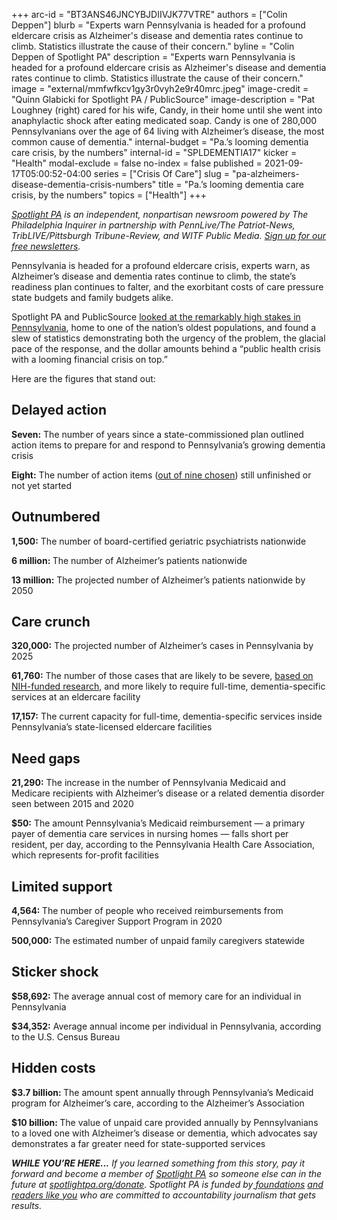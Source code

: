 +++
arc-id = "BT3ANS46JNCYBJDIIVJK77VTRE"
authors = ["Colin Deppen"]
blurb = "Experts warn Pennsylvania is headed for a profound eldercare crisis as Alzheimer's disease and dementia rates continue to climb. Statistics illustrate the cause of their concern."
byline = "Colin Deppen of Spotlight PA"
description = "Experts warn Pennsylvania is headed for a profound eldercare crisis as Alzheimer's disease and dementia rates continue to climb. Statistics illustrate the cause of their concern."
image = "external/mmfwfkcv1gy3r0vyh2e9r40mrc.jpeg"
image-credit = "Quinn Glabicki for Spotlight PA / PublicSource"
image-description = "Pat Loughney (right) cared for his wife, Candy, in their home until she went into anaphylactic shock after eating medicated soap. Candy is one of 280,000 Pennsylvanians over the age of 64 living with Alzheimer’s disease, the most common cause of dementia."
internal-budget = "Pa.’s looming dementia care crisis, by the numbers"
internal-id = "SPLDEMENTIA17"
kicker = "Health"
modal-exclude = false
no-index = false
published = 2021-09-17T05:00:52-04:00
series = ["Crisis Of Care"]
slug = "pa-alzheimers-disease-dementia-crisis-numbers"
title = "Pa.’s looming dementia care crisis, by the numbers"
topics = ["Health"]
+++

<a href="https://www.spotlightpa.org/"><i>Spotlight PA</i></a><i> is an independent, nonpartisan newsroom powered by The Philadelphia Inquirer in partnership with PennLive/The Patriot-News, TribLIVE/Pittsburgh Tribune-Review, and WITF Public Media. </i><a href="https://www.spotlightpa.org/newsletters"><i>Sign up for our free newsletters</i></a><i>.</i>

Pennsylvania is headed for a profound eldercare crisis, experts warn, as Alzheimer’s disease and dementia rates continue to climb, the state’s readiness plan continues to falter, and the exorbitant costs of care pressure state budgets and family budgets alike.

Spotlight PA and PublicSource <a href="https://www.spotlightpa.org/news/2021/09/pa-alzheimers-dementia-crisis-unprepared/">looked at the remarkably high stakes in Pennsylvania</a>, home to one of the nation’s oldest populations, and found a slew of statistics demonstrating both the urgency of the problem, the glacial pace of the response, and the dollar amounts behind a “public health crisis with a looming financial crisis on top.” 

Here are the figures that stand out:

## Delayed action

<b>Seven:</b> The number of years since a state-commissioned plan outlined action items to prepare for and respond to Pennsylvania’s growing dementia crisis

<b>Eight:</b> The number of action items (<a href="https://www.spotlightpa.org/news/2021/09/pa-alzheimers-dementia-state-plan-scorecard/">out of nine chosen</a>) still unfinished or not yet started

## Outnumbered

<b>1,500:</b> The number of board-certified geriatric psychiatrists nationwide

<b>6 million: </b>The number of Alzheimer’s patients nationwide

<b>13 million:</b> The projected number of Alzheimer’s patients nationwide by 2050

## Care crunch

<b>320,000:</b> The projected number of Alzheimer’s cases in Pennsylvania by 2025 

<b>61,760:</b> The number of those cases that are likely to be severe, <a href="https://www.nia.nih.gov/news/half-alzheimers-disease-cases-may-be-mild">based on NIH-funded research</a>, and more likely to require full-time, dementia-specific services at an eldercare facility

<b>17,157:</b> The current capacity for full-time, dementia-specific services inside Pennsylvania’s state-licensed eldercare facilities

<script src="https://www.spotlightpa.org/embed.js" async></script><div data-spl-embed-version="1" data-spl-src="https://www.spotlightpa.org/embeds/newsletter/"></div>

## Need gaps

<b>21,290:</b> The increase in the number of Pennsylvania Medicaid and Medicare recipients with Alzheimer’s disease or a related dementia disorder seen between 2015 and 2020

<b>$50:</b> The amount Pennsylvania’s Medicaid reimbursement — a primary payer of dementia care services in nursing homes — falls short per resident, per day, according to the Pennsylvania Health Care Association, which represents for-profit facilities

## Limited support

<b>4,564: </b>The number of people who received reimbursements from Pennsylvania’s Caregiver Support Program in 2020

<b>500,000:</b> The estimated number of unpaid family caregivers statewide

## Sticker shock

<b>$58,692:</b> The average annual cost of memory care for an individual in Pennsylvania

<b>$34,352:</b> Average annual income per individual in Pennsylvania, according to the U.S. Census Bureau

## Hidden costs

<b>$3.7 billion: </b>The amount spent annually through Pennsylvania’s Medicaid program for Alzheimer’s care, according to the Alzheimer’s Association

<b>$10 billion: </b>The value of unpaid care provided annually by Pennsylvanians to a loved one with Alzheimer’s disease or dementia, which advocates say demonstrates a far greater need for state-supported services

<i><b>WHILE YOU’RE HERE...</b></i><i> If you learned something from this story, pay it forward and become a member of </i><a href="https://www.spotlightpa.org/"><i>Spotlight PA</i></a><i> so someone else can in the future at </i><a href="https://www.spotlightpa.org/donate"><i>spotlightpa.org/donate</i></a><i>. Spotlight PA is funded by</i><a href="https://www.spotlightpa.org/support"><i> foundations</i></a><i> </i><a href="https://www.spotlightpa.org/support"><i>and readers like you</i></a><i> who are committed to accountability journalism that gets results.</i>
